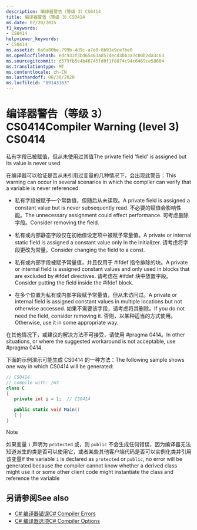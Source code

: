 ```yaml
---
description: 编译器警告（等级 3）CS0414
title: 编译器警告（等级 3）CS0414
ms.date: 07/20/2015
f1_keywords:
- CS0414
helpviewer_keywords:
- CS0414
ms.assetid: 6a0a80be-799b-4d9c-a7e0-6b91e9ce7be0
ms.openlocfilehash: edc933f3bd65463a8574ecd3bb3a7c00b2da3c63
ms.sourcegitcommit: d579fb5e4b46745fd0f1f8874c94c6469ce58604
ms.translationtype: MT
ms.contentlocale: zh-CN
ms.lasthandoff: 08/30/2020
ms.locfileid: "89143163"
---
```

# <a name="compiler-warning-level-3-cs0414"></a><span data-ttu-id="e85d7-103">编译器警告（等级 3）CS0414</span><span class="sxs-lookup"><span data-stu-id="e85d7-103">Compiler Warning (level 3) CS0414</span></span>

<span data-ttu-id="e85d7-104">私有字段已被赋值，但从未使用过其值</span><span class="sxs-lookup"><span data-stu-id="e85d7-104">The private field 'field' is assigned but its value is never used</span></span>

<span data-ttu-id="e85d7-105">在编译器可以验证是否从未引用过变量的几种情况下，会出现此警告：</span><span class="sxs-lookup"><span data-stu-id="e85d7-105">This warning can occur in several scenarios in which the compiler can verify that a variable is never referenced:</span></span>

- <span data-ttu-id="e85d7-106">私有字段被赋予一个常数值，但随后从未读取。</span><span class="sxs-lookup"><span data-stu-id="e85d7-106">A private field is assigned a constant value but is never subsequently read.</span></span> <span data-ttu-id="e85d7-107">不必要的赋值会影响性能。</span><span class="sxs-lookup"><span data-stu-id="e85d7-107">The unnecessary assignment could effect performance.</span></span> <span data-ttu-id="e85d7-108">可考虑删除字段。</span><span class="sxs-lookup"><span data-stu-id="e85d7-108">Consider removing the field.</span></span>

- <span data-ttu-id="e85d7-109">私有或内部静态字段仅在初始值设定项中被赋予常量值。</span><span class="sxs-lookup"><span data-stu-id="e85d7-109">A private or internal static field is assigned a constant value only in the initializer.</span></span> <span data-ttu-id="e85d7-110">请考虑将字段更改为常量。</span><span class="sxs-lookup"><span data-stu-id="e85d7-110">Consider changing the field to a const.</span></span>

- <span data-ttu-id="e85d7-111">私有或内部字段被赋予常量值，并且仅用于 #ifdef 指令排除的块。</span><span class="sxs-lookup"><span data-stu-id="e85d7-111">A private or internal field is assigned constant values and only used in blocks that are excluded by #ifdef directives.</span></span> <span data-ttu-id="e85d7-112">请考虑在 #ifdef 块中放置字段。</span><span class="sxs-lookup"><span data-stu-id="e85d7-112">Consider putting the field inside the #ifdef block.</span></span>

- <span data-ttu-id="e85d7-113">在多个位置为私有或内部字段赋予常量值，但从未访问过。</span><span class="sxs-lookup"><span data-stu-id="e85d7-113">A private or internal field is assigned constant values in multiple locations but not otherwise accessed.</span></span> <span data-ttu-id="e85d7-114">如果不需要该字段，请考虑将其删除。</span><span class="sxs-lookup"><span data-stu-id="e85d7-114">If you do not need the field, consider removing it.</span></span> <span data-ttu-id="e85d7-115">否则，以某种适当的方式使用。</span><span class="sxs-lookup"><span data-stu-id="e85d7-115">Otherwise, use it in some appropriate way.</span></span>

<span data-ttu-id="e85d7-116">在其他情况下，或建议的解决方法不可接受，请使用 #pragma 0414。</span><span class="sxs-lookup"><span data-stu-id="e85d7-116">In other situations, or where the suggested workaround is not acceptable, use #pragma 0414.</span></span>

<span data-ttu-id="e85d7-117">下面的示例演示可能生成 CS0414 的一种方法：</span><span class="sxs-lookup"><span data-stu-id="e85d7-117">The following sample shows one way in which CS0414 will be generated:</span></span>

```csharp
// CS0414
// compile with: /W3
class C
{
   private int i = 1;  // CS0414

   public static void Main()
   { }
}
```

> [!NOTE]
> <span data-ttu-id="e85d7-118">如果变量 `i` 声明为 `protected` 或，则 `public` 不会生成任何错误，因为编译器无法知道派生的类是否可以使用它，或者某些其他客户端代码是否可以实例化类并引用该变量</span><span class="sxs-lookup"><span data-stu-id="e85d7-118">If the variable `i` is declared as `protected` or `public`, no error will be generated because the compiler cannot know whether a derived class might use it or some other client code might instantiate the class and reference the variable</span></span>

## <a name="see-also"></a><span data-ttu-id="e85d7-119">另请参阅</span><span class="sxs-lookup"><span data-stu-id="e85d7-119">See also</span></span>

- [<span data-ttu-id="e85d7-120">C# 编译器错误</span><span class="sxs-lookup"><span data-stu-id="e85d7-120">C# Compiler Errors</span></span>](../language-reference/compiler-messages/index.md)
- [<span data-ttu-id="e85d7-121">C# 编译器选项</span><span class="sxs-lookup"><span data-stu-id="e85d7-121">C# Compiler Options</span></span>](../language-reference/compiler-options/index.md)
